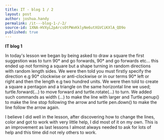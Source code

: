 ```yaml
---
title: IT - blog 1 / 2
layout: post
author: joshua.handy
permalink: /it---blog-1-/-2/
source-id: 1XNA-HVXyL2pArcsOtPWxKklyNe6utXGVCiKXlA_QD9o
published: true
---
```

**IT blog 1**

In today's lesson we began by being asked to draw a square the first suggestion was to turn 90* and go forwards, 90* and go forwards etc… this ended up not forming a square but a shape turning in random directions with random length sides. We were then told you must firstly specify the direction e.g 90* clockwise or anti-clockwise  or in our terms 90* left or right and then the length e.g two hundred units. We were then told to create a square a pentagon and a triangle on the same horizontal line we used; turtle.forward(...) to move forward and turtle.rotate(...) to turn. We added such commands as width (...) to make the line with larger and Turtle.penup() to make the line stop following the arrow and turtle pen.down() to make the line follow the arrow again. 

I believe I did well in the lesson, after discovering how to change the lines, color and got to work with very little help, I did most of it on my own. This is an improvement as last lessons I almost always needed to ask for lots of help and this time did not rely others to work.

